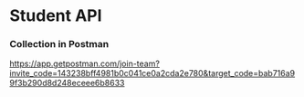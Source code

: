 # Student API

### Collection in Postman

https://app.getpostman.com/join-team?invite_code=143238bff4981b0c041ce0a2cda2e780&target_code=bab716a99f3b290d8d248eceee6b8633
